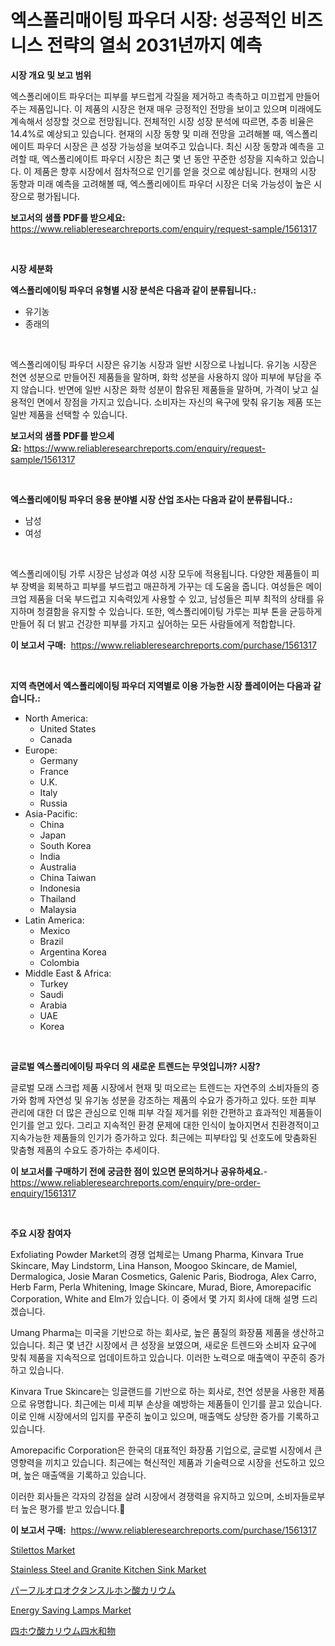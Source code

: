 <p><h1>엑스폴리매이팅 파우더 시장: 성공적인 비즈니스 전략의 열쇠 2031년까지 예측</h1></p><p><strong>시장 개요 및 보고 범위</strong></p>
<p><p>엑스폴리에이트 파우더는 피부를 부드럽게 각질을 제거하고 촉촉하고 미끄럽게 만들어주는 제품입니다. 이 제품의 시장은 현재 매우 긍정적인 전망을 보이고 있으며 미래에도 계속해서 성장할 것으로 전망됩니다. 전체적인 시장 성장 분석에 따르면, 추종 비율은 14.4%로 예상되고 있습니다. 현재의 시장 동향 및 미래 전망을 고려해볼 때, 엑스폴리에이트 파우더 시장은 큰 성장 가능성을 보여주고 있습니다. 최신 시장 동향과 예측을 고려할 때, 엑스폴리에이트 파우더 시장은 최근 몇 년 동안 꾸준한 성장을 지속하고 있습니다. 이 제품은 향후 시장에서 점차적으로 인기를 얻을 것으로 예상됩니다. 현재의 시장 동향과 미래 예측을 고려해볼 때, 엑스폴리에이트 파우더 시장은 더욱 가능성이 높은 시장으로 평가됩니다.</p></p>
<p><strong>보고서의 샘플 PDF를 받으세요:</strong> <a href="https://www.reliableresearchreports.com/enquiry/request-sample/1561317">https://www.reliableresearchreports.com/enquiry/request-sample/1561317</a></p>
<p>&nbsp;</p>
<p><strong>시장 세분화</strong></p>
<p><strong>엑스폴리에이팅 파우더 유형별 시장 분석은 다음과 같이 분류됩니다.:</strong></p>
<p><ul><li>유기농</li><li>종래의</li></ul></p>
<p>&nbsp;</p>
<p><p>엑스폴리에이팅 파우더 시장은 유기농 시장과 일반 시장으로 나뉩니다. 유기농 시장은 천연 성분으로 만들어진 제품들을 말하며, 화학 성분을 사용하지 않아 피부에 부담을 주지 않습니다. 반면에 일반 시장은 화학 성분이 함유된 제품들을 말하며, 가격이 낮고 실용적인 면에서 장점을 가지고 있습니다. 소비자는 자신의 욕구에 맞춰 유기농 제품 또는 일반 제품을 선택할 수 있습니다.</p></p>
<p><strong>보고서의 샘플 PDF를 받으세요:</strong>&nbsp;<a href="https://www.reliableresearchreports.com/enquiry/request-sample/1561317">https://www.reliableresearchreports.com/enquiry/request-sample/1561317</a></p>
<p>&nbsp;</p>
<p><strong> 엑스폴리에이팅 파우더 응용 분야별 시장 산업 조사는 다음과 같이 분류됩니다.:</strong></p>
<p><ul><li>남성</li><li>여성</li></ul></p>
<p>&nbsp;</p>
<p><p>엑스폴리에이팅 가루 시장은 남성과 여성 시장 모두에 적용됩니다. 다양한 제품들이 피부 장벽을 회복하고 피부를 부드럽고 매끈하게 가꾸는 데 도움을 줍니다. 여성들은 메이크업 제품을 더욱 부드럽고 지속력있게 사용할 수 있고, 남성들은 피부 최적의 상태를 유지하며 청결함을 유지할 수 있습니다. 또한, 엑스폴리에이팅 가루는 피부 톤을 균등하게 만들어 줘 더 밝고 건강한 피부를 가지고 싶어하는 모든 사람들에게 적합합니다.</p></p>
<p><strong>이 보고서 구매:</strong>&nbsp; <a href="https://www.reliableresearchreports.com/purchase/1561317">https://www.reliableresearchreports.com/purchase/1561317</a></p>
<p>&nbsp;</p>
<p><strong>지역 측면에서 엑스폴리에이팅 파우더 지역별로 이용 가능한 시장 플레이어는 다음과 같습니다.:</strong></p>
<p><ul>
    <li>
        North America:
        <ul>
            <li>United States</li>
            <li>Canada</li>
        </ul>
    </li>
    <li>
        Europe:
        <ul>
            <li>Germany</li>
            <li>France</li>
            <li>U.K.</li>
            <li>Italy</li>
            <li>Russia</li>
        </ul>
    </li>
    <li>
        Asia-Pacific:
        <ul>
            <li>China</li>
            <li>Japan</li>
            <li>South Korea</li>
            <li>India</li>
            <li>Australia</li>
            <li>China Taiwan</li>
            <li>Indonesia</li>
            <li>Thailand</li>
            <li>Malaysia</li>
        </ul>
    </li>
    <li>
        Latin America:
        <ul>
            <li>Mexico</li>
            <li>Brazil</li>
            <li>Argentina Korea</li>
            <li>Colombia</li>
        </ul>
    </li>
    <li>
        Middle East & Africa:
        <ul>
            <li>Turkey</li>
            <li>Saudi</li>
            <li>Arabia</li>
            <li>UAE</li>
            <li>Korea</li>
        </ul>
    </li>
    </ul></p>
<p>&nbsp;</p>
<p><strong>글로벌 엑스폴리에이팅 파우더 의 새로운 트렌드는 무엇입니까? 시장?</strong></p>
<p><p>글로벌 모래 스크럽 제품 시장에서 현재 및 떠오르는 트렌드는 자연주의 소비자들의 증가와 함께 자연성 및 유기농 성분을 강조하는 제품의 수요가 증가하고 있다. 또한 피부 관리에 대한 더 많은 관심으로 인해 피부 각질 제거를 위한 간편하고 효과적인 제품들이 인기를 얻고 있다. 그리고 지속적인 환경 문제에 대한 인식이 높아지면서 친환경적이고 지속가능한 제품들의 인기가 증가하고 있다. 최근에는 피부타입 및 선호도에 맞춤화된 맞춤형 제품의 수요도 증가하는 추세이다.</p></p>
<p><strong>이 보고서를 구매하기 전에 궁금한 점이 있으면 문의하거나 공유하세요.</strong>- <a href="https://www.reliableresearchreports.com/enquiry/pre-order-enquiry/1561317">https://www.reliableresearchreports.com/enquiry/pre-order-enquiry/1561317</a></p>
<p>&nbsp;</p>
<p><strong>주요 시장 참여자</strong></p>
<p><p>Exfoliating Powder Market의 경쟁 업체로는 Umang Pharma, Kinvara True Skincare, May Lindstorm, Lina Hanson, Moogoo Skincare, de Mamiel, Dermalogica, Josie Maran Cosmetics, Galenic Paris, Biodroga, Alex Carro, Herb Farm, Perla Whitening, Image Skincare, Murad, Biore, Amorepacific Corporation, White and Elm가 있습니다. 이 중에서 몇 가지 회사에 대해 설명 드리겠습니다.</p><p>Umang Pharma는 미국을 기반으로 하는 회사로, 높은 품질의 화장품 제품을 생산하고 있습니다. 최근 몇 년간 시장에서 큰 성장을 보였으며, 새로운 트렌드와 소비자 요구에 맞춰 제품을 지속적으로 업데이트하고 있습니다. 이러한 노력으로 매출액이 꾸준히 증가하고 있습니다.</p><p>Kinvara True Skincare는 잉글랜드를 기반으로 하는 회사로, 천연 성분을 사용한 제품으로 유명합니다. 최근에는 미세 피부 손상을 예방하는 제품들이 인기를 끌고 있습니다. 이로 인해 시장에서의 입지를 꾸준히 높이고 있으며, 매출액도 상당한 증가를 기록하고 있습니다.</p><p>Amorepacific Corporation은 한국의 대표적인 화장품 기업으로, 글로벌 시장에서 큰 영향력을 끼치고 있습니다. 최근에는 혁신적인 제품과 기술력으로 시장을 선도하고 있으며, 높은 매출액을 기록하고 있습니다.</p><p>이러한 회사들은 각자의 강점을 살려 시장에서 경쟁력을 유지하고 있으며, 소비자들로부터 높은 평가를 받고 있습니다.</p></p>
<p><strong>이 보고서 구매:</strong>&nbsp;&nbsp;<a href="https://www.reliableresearchreports.com/purchase/1561317">https://www.reliableresearchreports.com/purchase/1561317</a></p>
<p><p><a href="https://github.com/vimar16th/Market-Research-Report-List-3/blob/main/stilettos-market.md">Stilettos Market</a></p><p><a href="https://issuu.com/reportprime-2/docs/stainless-steel-and-granite-kitchen-sink-market-si">Stainless Steel and Granite Kitchen Sink Market</a></p><p><a href="https://github.com/schmahlson/Market-Research-Report-List-1/blob/main/15394556749.md">パーフルオロオクタンスルホン酸カリウム</a></p><p><a href="https://github.com/luckyshygirl/Market-Research-Report-List-3/blob/main/energy-saving-lamps-market.md">Energy Saving Lamps Market</a></p><p><a href="https://github.com/zjkmgcs938405/Market-Research-Report-List-1/blob/main/85065416746.md">四ホウ酸カリウム四水和物</a></p></p>
